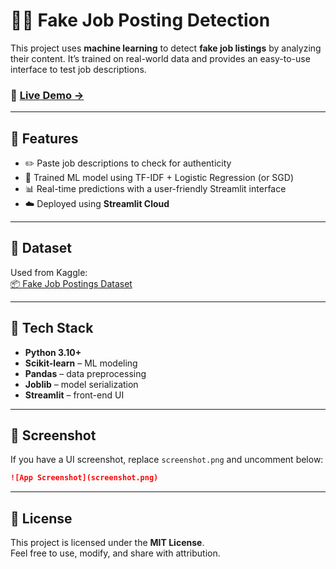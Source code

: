 
# 🕵️‍♂️ Fake Job Posting Detection

This project uses **machine learning** to detect **fake job listings** by analyzing their content. It’s trained on real-world data and provides an easy-to-use interface to test job descriptions.

### 🚀 [Live Demo →](https://fake-job-posting-detector-ncj9aqp4fxtc9fob56dyhm.streamlit.app/)

---

## 📌 Features

- ✏️ Paste job descriptions to check for authenticity  
- 🧠 Trained ML model using TF-IDF + Logistic Regression (or SGD)  
- 📊 Real-time predictions with a user-friendly Streamlit interface  
- ☁️ Deployed using **Streamlit Cloud**

---

## 📁 Dataset

Used from Kaggle:  
[📦 Fake Job Postings Dataset](https://www.kaggle.com/shivamb/real-or-fake-fake-jobposting)

---

## 🧠 Tech Stack

- **Python 3.10+**
- **Scikit-learn** – ML modeling
- **Pandas** – data preprocessing
- **Joblib** – model serialization
- **Streamlit** – front-end UI

---

## 📸 Screenshot

If you have a UI screenshot, replace `screenshot.png` and uncomment below:

```md
![App Screenshot](screenshot.png)
```

---

## 📄 License

This project is licensed under the **MIT License**.  
Feel free to use, modify, and share with attribution.
